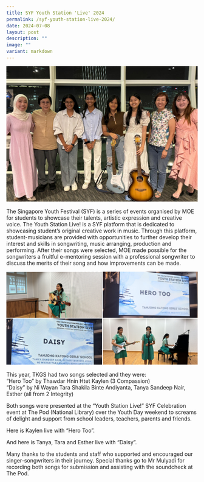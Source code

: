 ```yaml
---
title: SYF Youth Station 'Live' 2024
permalink: /syf-youth-station-live-2024/
date: 2024-07-08
layout: post
description: ""
image: ""
variant: markdown
---
```

<img src="/images/Sparkling_Moment/2024/YS_hero2.jpg">

<p>The Singapore Youth Festival (SYF) is a series of events organised by MOE for students to showcase their talents, artistic expression and creative voice. The Youth Station Live! is a SYF platform that is dedicated to showcasing student’s original creative work in music. Through this platform, student-musicians are provided with opportunities to further develop their interest and skills in songwriting, music arranging, production and performing. After their songs were selected, MOE made possible for the songwriters a fruitful e-mentoring session with a professional songwriter to discuss the merits of their song and how improvements can be made. </p>
<img src="/images/Sparkling_Moment/2024/YS_bts1.png">

<p>This year, TKGS had two songs selected and they were:<br>
“Hero Too” by Thawdar Hnin Htet Kaylen (3 Compassion)  <br>
“Daisy” by Ni Wayan Tara Shakila Binte Andiyanta, Tanya Sandeep Nair, Esther (all from 2 Integrity)<br></p>
<p>Both songs were presented at the “Youth Station Live!” SYF Celebration event at The Pod (National Library) over the Youth Day weekend to screams of delight and support from school leaders, teachers, parents and friends.</p>
<p>Here is Kaylen live with “Hero Too”.</p>

<p>And here is Tanya, Tara and Esther live with “Daisy”.</p>
<p>Many thanks to the students and staff who supported and encouraged our singer-songwriters in their journey. Special thanks go to Mr Mulyadi for recording both songs for submission and assisting with the soundcheck at The Pod.</p>